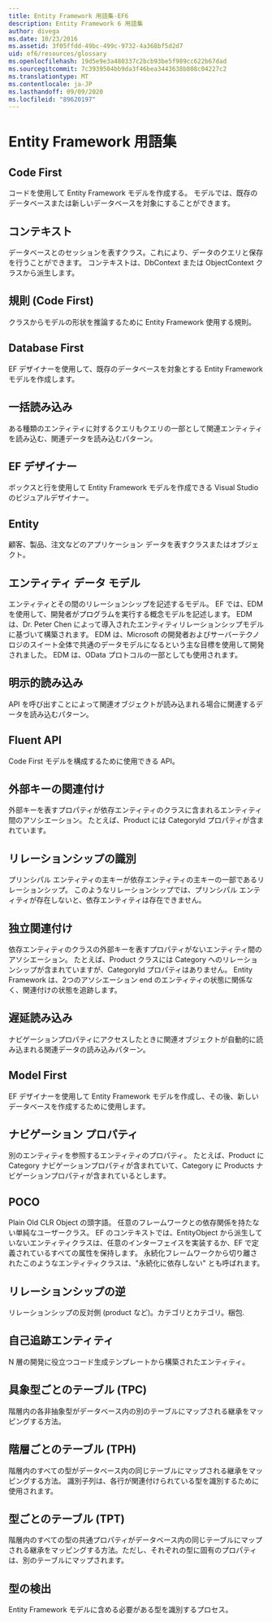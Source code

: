 ```yaml
---
title: Entity Framework 用語集-EF6
description: Entity Framework 6 用語集
author: divega
ms.date: 10/23/2016
ms.assetid: 3f05ffdd-49bc-499c-9732-4a368bf5d2d7
uid: ef6/resources/glossary
ms.openlocfilehash: 19d5e9e3a480337c2bcb93be5f989cc622b67dad
ms.sourcegitcommit: 7c3939504bb9da3f46bea3443638b808c04227c2
ms.translationtype: MT
ms.contentlocale: ja-JP
ms.lasthandoff: 09/09/2020
ms.locfileid: "89620197"
---
```

# <a name="entity-framework-glossary"></a>Entity Framework 用語集
## <a name="code-first"></a>Code First
コードを使用して Entity Framework モデルを作成する。 モデルでは、既存のデータベースまたは新しいデータベースを対象にすることができます。

## <a name="context"></a>コンテキスト
データベースとのセッションを表すクラス。これにより、データのクエリと保存を行うことができます。 コンテキストは、DbContext または ObjectContext クラスから派生します。

## <a name="convention-code-first"></a>規則 (Code First)
クラスからモデルの形状を推論するために Entity Framework 使用する規則。

## <a name="database-first"></a>Database First
EF デザイナーを使用して、既存のデータベースを対象とする Entity Framework モデルを作成します。

## <a name="eager-loading"></a>一括読み込み
ある種類のエンティティに対するクエリもクエリの一部として関連エンティティを読み込む、関連データを読み込むパターン。

## <a name="ef-designer"></a>EF デザイナー
ボックスと行を使用して Entity Framework モデルを作成できる Visual Studio のビジュアルデザイナー。

## <a name="entity"></a>Entity
顧客、製品、注文などのアプリケーション データを表すクラスまたはオブジェクト。

## <a name="entity-data-model"></a>エンティティ データ モデル
エンティティとその間のリレーションシップを記述するモデル。 EF では、EDM を使用して、開発者がプログラムを実行する概念モデルを記述します。 EDM は、Dr. Peter Chen によって導入されたエンティティリレーションシップモデルに基づいて構築されます。 EDM は、Microsoft の開発者およびサーバーテクノロジのスイート全体で共通のデータモデルになるという主な目標を使用して開発されました。 EDM は、OData プロトコルの一部としても使用されます。

## <a name="explicit-loading"></a>明示的読み込み
API を呼び出すことによって関連オブジェクトが読み込まれる場合に関連するデータを読み込むパターン。

## <a name="fluent-api"></a>Fluent API
Code First モデルを構成するために使用できる API。

## <a name="foreign-key-association"></a>外部キーの関連付け
外部キーを表すプロパティが依存エンティティのクラスに含まれるエンティティ間のアソシエーション。 たとえば、Product には CategoryId プロパティが含まれています。

## <a name="identifying-relationship"></a>リレーションシップの識別
プリンシパル エンティティの主キーが依存エンティティの主キーの一部であるリレーションシップ。 このようなリレーションシップでは、プリンシパル エンティティが存在しないと、依存エンティティは存在できません。

## <a name="independent-association"></a>独立関連付け
依存エンティティのクラスの外部キーを表すプロパティがないエンティティ間のアソシエーション。 たとえば、Product クラスには Category へのリレーションシップが含まれていますが、CategoryId プロパティはありません。 Entity Framework は、2つのアソシエーション end のエンティティの状態に関係なく、関連付けの状態を追跡します。

## <a name="lazy-loading"></a>遅延読み込み
ナビゲーションプロパティにアクセスしたときに関連オブジェクトが自動的に読み込まれる関連データの読み込みパターン。

## <a name="model-first"></a>Model First
EF デザイナーを使用して Entity Framework モデルを作成し、その後、新しいデータベースを作成するために使用します。

## <a name="navigation-property"></a>ナビゲーション プロパティ
別のエンティティを参照するエンティティのプロパティ。 たとえば、Product に Category ナビゲーションプロパティが含まれていて、Category に Products ナビゲーションプロパティが含まれているとします。

## <a name="poco"></a>POCO
Plain Old CLR Object の頭字語。 任意のフレームワークとの依存関係を持たない単純なユーザークラス。 EF のコンテキストでは、EntityObject から派生していないエンティティクラスは、任意のインターフェイスを実装するか、EF で定義されているすべての属性を保持します。 永続化フレームワークから切り離されたこのようなエンティティクラスは、"永続化に依存しない" とも呼ばれます。  

## <a name="relationship-inverse"></a>リレーションシップの逆
リレーションシップの反対側 (product など)。カテゴリとカテゴリ。梱包.

## <a name="self-tracking-entity"></a>自己追跡エンティティ
N 層の開発に役立つコード生成テンプレートから構築されたエンティティ。

## <a name="table-per-concrete-type-tpc"></a>具象型ごとのテーブル (TPC)
階層内の各非抽象型がデータベース内の別のテーブルにマップされる継承をマッピングする方法。

## <a name="table-per-hierarchy-tph"></a>階層ごとのテーブル (TPH)
階層内のすべての型がデータベース内の同じテーブルにマップされる継承をマッピングする方法。 識別子列は、各行が関連付けられている型を識別するために使用されます。

## <a name="table-per-type-tpt"></a>型ごとのテーブル (TPT)
階層内のすべての型の共通プロパティがデータベース内の同じテーブルにマップされる継承をマッピングする方法。ただし、それぞれの型に固有のプロパティは、別のテーブルにマップされます。

## <a name="type-discovery"></a>型の検出
Entity Framework モデルに含める必要がある型を識別するプロセス。
